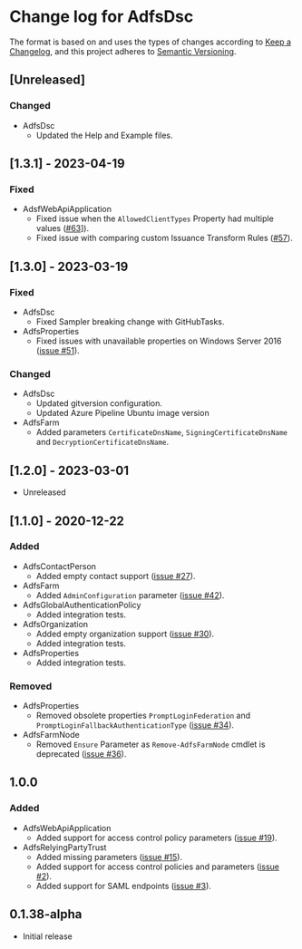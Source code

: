 # Change log for AdfsDsc

The format is based on and uses the types of changes according to [Keep a Changelog](https://keepachangelog.com/en/1.0.0/),
and this project adheres to [Semantic Versioning](https://semver.org/spec/v2.0.0.html).

## [Unreleased]

### Changed

- AdfsDsc
  - Updated the Help and Example files.

## [1.3.1] - 2023-04-19

### Fixed

- AdsfWebApiApplication
  - Fixed issue when the `AllowedClientTypes` Property had multiple values ([#63](https://github.com/X-Guardian/AdfsDsc/issues/63)]).
  - Fixed issue with comparing custom Issuance Transform Rules ([#57](https://github.com/X-Guardian/AdfsDsc/issues/57)).

## [1.3.0] - 2023-03-19

### Fixed

- AdfsDsc
  - Fixed Sampler breaking change with GitHubTasks.
- AdfsProperties
  - Fixed issues with unavailable properties on Windows Server 2016
  ([issue #51](https://github.com/X-Guardian/AdfsDsc/issues/51)).

### Changed

- AdfsDsc
  - Updated gitversion configuration.
  - Updated Azure Pipeline Ubuntu image version
- AdfsFarm
  - Added parameters `CertificateDnsName`, `SigningCertificateDnsName` and `DecryptionCertificateDnsName`.

## [1.2.0] - 2023-03-01

- Unreleased

## [1.1.0] - 2020-12-22

### Added

- AdfsContactPerson
  - Added empty contact support
  ([issue #27](https://github.com/X-Guardian/AdfsDsc/issues/27)).
- AdfsFarm
  - Added `AdminConfiguration` parameter ([issue #42](https://github.com/X-Guardian/AdfsDsc/issues/42)).
- AdfsGlobalAuthenticationPolicy
  - Added integration tests.
- AdfsOrganization
  - Added empty organization support
  ([issue #30](https://github.com/X-Guardian/AdfsDsc/issues/30)).
  - Added integration tests.
- AdfsProperties
  - Added integration tests.

### Removed

- AdfsProperties
  - Removed obsolete properties `PromptLoginFederation` and `PromptLoginFallbackAuthenticationType`
  ([issue #34](https://github.com/X-Guardian/AdfsDsc/issues/34)).
- AdfsFarmNode
  - Removed `Ensure` Parameter as `Remove-AdfsFarmNode` cmdlet is deprecated
  ([issue #36](https://github.com/X-Guardian/AdfsDsc/issues/36)).

## 1.0.0

### Added

- AdfsWebApiApplication
  - Added support for access control policy parameters
  ([issue #19](https://github.com/X-Guardian/AdfsDsc/issues/19)).
- AdfsRelyingPartyTrust
  - Added missing parameters
  ([issue #15](https://github.com/X-Guardian/AdfsDsc/issues/15)).
  - Added support for access control policies and parameters
  ([issue #2](https://github.com/X-Guardian/AdfsDsc/issues/2)).
  - Added support for SAML endpoints
  ([issue #3](https://github.com/X-Guardian/AdfsDsc/issues/3)).

## 0.1.38-alpha

- Initial release
